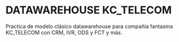 # DATAWAREHOUSE KC_TELECOM

Practica de modelo clásico datawarehouse para compañia fantasma KC_TELECOM con CRM, IVR, ODS y FCT y más.


